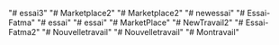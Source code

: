 "# essai3" 
"# Marketplace2" 
"# Marketplace2" 
"# newessai" 
"# Essai-Fatma" 
"# essai" 
"# essai" 
"# MarketPlace" 
"# NewTravail2" 
"# Essai-Fatma2" 
"# Nouvelletravail" 
"# Nouvelletravail" 
"# Montravail" 
